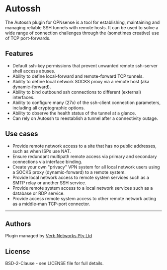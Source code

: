# Autossh
The Autossh plugin for OPNsense is a tool for establishing, maintaining and
managing reliable SSH tunnels with remote hosts.  It can be used to solve a
wide range of connection challenges through the (sometimes creative) use of
TCP port-forwards.

## Features
 - Default ssh-key permissions that prevent unwanted remote ssh-server shell access abuses.
 - Ability to define local-forward and remote-forward TCP tunnels.
 - Ability to define local network SOCKS proxy via a remote host (aka dynamic-forward).
 - Ability to bind outbound ssh connections to different (external) interfaces.
 - Ability to configure many (27x) of the ssh-client connection parameters, including all cryptographic options.
 - Ability to observe the health status of the tunnel at a glance.
 - Can rely on Autossh to reestablish a tunnel after a connectivity outage.

## Use cases
 - Provide remote network access to a site that has no public addresses, such as when ISPs use NAT.
 - Ensure redundant multipath remote access via primary and secondary connections via interface binding.
 - Create your own "privacy" VPN system for all local network users using a SOCKS proxy (dynamic-forward) to a remote system.
 - Provide local network access to remote system services such as a SMTP relay or another SSH service.
 - Provide remote system access to a local network services such as a database or RDP service.
 - Provide access remote system access to other remote network acting as a middle-man TCP-port connector.

****

## Authors
Plugin managed by [Verb Networks Pty Ltd](https://verbnetworks.com)

## License
BSD-2-Clause - see LICENSE file for full details.
